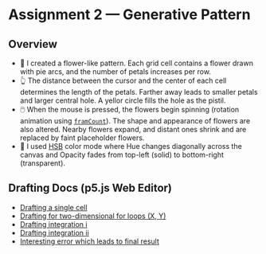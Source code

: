 # Assignment 2 — Generative Pattern

## Overview

- 🌸 I created a flower-like pattern. Each grid cell contains a flower drawn with pie arcs, and the number of petals increases per row.
- 👆 The distance between the cursor and the center of each cell determines the length of the petals. Farther away leads to smaller petals and larger central hole. A yellor circle fills the hole as the pistil.
- 🖱️ When the mouse is pressed, the flowers begin spinning (rotation animation using [`framCount`](https://p5js.org/reference/p5/frameCount/)). The shape and appearance of flowers are also altered. Nearby flowers expand, and distant ones shrink and are replaced by faint placeholder flowers.
- 🎨 I used [HSB](https://www.learnui.design/blog/the-hsb-color-system-practicioners-primer.html) color mode where Hue changes diagonally across the canvas and Opacity fades from top-left (solid) to bottom-right (transparent).

## Drafting Docs (p5.js Web Editor)

- [Drafting a single cell](https://editor.p5js.org/xl6294/sketches/cOgVBtshJ)
- [Drafting for two-dimensional for loops (X, Y)](https://editor.p5js.org/xl6294/sketches/2wfSsoC7u)
- [Drafting integration i](https://editor.p5js.org/xl6294/sketches/xV0v9_GYF)
- [Drafting integration ii](https://editor.p5js.org/xl6294/sketches/aevphcJ8f)
- [Interesting error which leads to final result](https://editor.p5js.org/xl6294/sketches/n2t3OMrHS)
